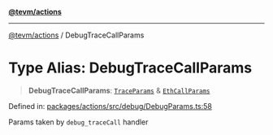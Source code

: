 [**@tevm/actions**](../README.md)

***

[@tevm/actions](../globals.md) / DebugTraceCallParams

# Type Alias: DebugTraceCallParams

> **DebugTraceCallParams**: [`TraceParams`](TraceParams.md) & [`EthCallParams`](EthCallParams.md)

Defined in: [packages/actions/src/debug/DebugParams.ts:58](https://github.com/evmts/tevm-monorepo/blob/main/packages/actions/src/debug/DebugParams.ts#L58)

Params taken by `debug_traceCall` handler
